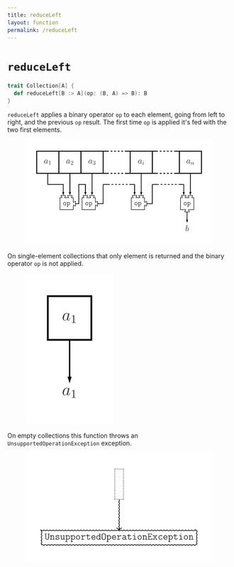 ```yaml
---
title: reduceLeft
layout: function
permalink: /reduceLeft
---
```


# `reduceLeft`

~~~ scala
trait Collection[A] {
  def reduceLeft[B :> A](op: (B, A) => B): B
}
~~~

`reduceLeft` applies a binary operator `op` to each element, going from left to right, and the previous `op` result. The first time `op` is applied it's fed with the two first elements.

<figure class="diagram">
  <img src="images/reduceLeft.svg" alt="reduceLeft function">
  <!-- <figcaption class="diagram-desc"></figcaption> -->
</figure>

On single-element collections that only element is returned and the binary operator `op` is not applied.

<figure class="diagram">
  <img src="images/reduceLeft.2.svg" alt="reduceLeft function">
  <!-- <figcaption class="diagram-desc"></figcaption> -->
</figure>

On empty collections this function throws an `UnsupportedOperationException` exception.

<figure class="diagram">
  <img src="images/reduceLeft.3.svg" alt="reduceLeft function">
  <!-- <figcaption class="diagram-desc"></figcaption> -->
</figure>
